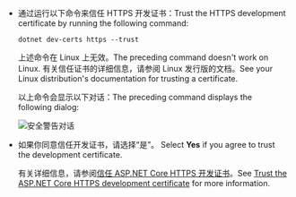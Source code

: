 * <span data-ttu-id="2076c-101">通过运行以下命令来信任 HTTPS 开发证书：</span><span class="sxs-lookup"><span data-stu-id="2076c-101">Trust the HTTPS development certificate by running the following command:</span></span>

  ```dotnetcli
  dotnet dev-certs https --trust
  ```
  
  <span data-ttu-id="2076c-102">上述命令在 Linux 上无效。</span><span class="sxs-lookup"><span data-stu-id="2076c-102">The preceding command doesn't work on Linux.</span></span> <span data-ttu-id="2076c-103">有关信任证书的详细信息，请参阅 Linux 发行版的文档。</span><span class="sxs-lookup"><span data-stu-id="2076c-103">See your Linux distribution's documentation for trusting a certificate.</span></span>

  <span data-ttu-id="2076c-104">以上命令会显示以下对话：</span><span class="sxs-lookup"><span data-stu-id="2076c-104">The preceding command displays the following dialog:</span></span>

  ![安全警告对话](~/getting-started/_static/cert.png)

* <span data-ttu-id="2076c-106">如果你同意信任开发证书，请选择“是”。 </span><span class="sxs-lookup"><span data-stu-id="2076c-106">Select **Yes** if you agree to trust the development certificate.</span></span>

  <span data-ttu-id="2076c-107">有关详细信息，请参阅[信任 ASP.NET Core HTTPS 开发证书](xref:security/enforcing-ssl#trust-the-aspnet-core-https-development-certificate-on-windows-and-macos)。</span><span class="sxs-lookup"><span data-stu-id="2076c-107">See [Trust the ASP.NET Core HTTPS development certificate](xref:security/enforcing-ssl#trust-the-aspnet-core-https-development-certificate-on-windows-and-macos) for more information.</span></span>
  
